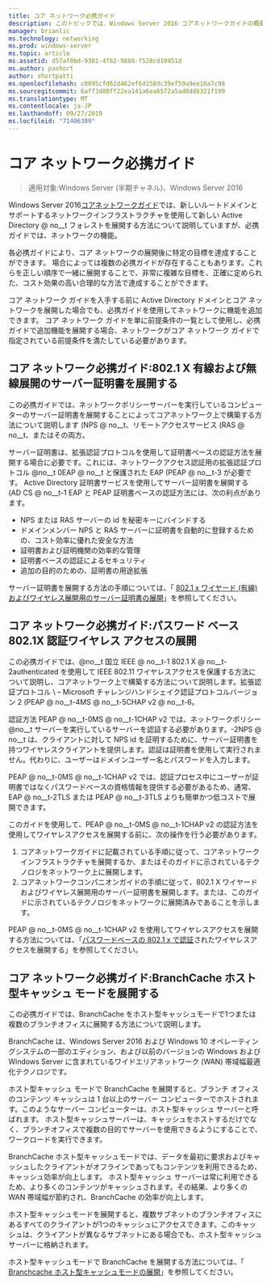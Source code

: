 ```yaml
---
title: コア ネットワーク必携ガイド
description: このトピックでは、Windows Server 2016 コアネットワークガイドの概要について説明します。
manager: brianlic
ms.technology: networking
ms.prod: windows-server
ms.topic: article
ms.assetid: d57af0bd-9301-4f62-9888-f528cd10451d
ms.author: pashort
author: shortpatti
ms.openlocfilehash: c0895cfd62d462ef6d158dc39ef59a9ee10a7c98
ms.sourcegitcommit: 6aff3d88ff22ea141a6ea6572a5ad8dd6321f199
ms.translationtype: MT
ms.contentlocale: ja-JP
ms.lasthandoff: 09/27/2019
ms.locfileid: "71406309"
---
```

# <a name="core-network-companion-guidance"></a>コア ネットワーク必携ガイド

>適用対象:Windows Server (半期チャネル)、Windows Server 2016

Windows Server 2016[コアネットワークガイド](https://technet.microsoft.com/windows-server-docs/networking/core-network-guide/core-network-guide)では、新しいルートドメインとサポートするネットワークインフラストラクチャを使用して新しい Active Directory @ no__t フォレストを展開する方法について説明していますが、必携ガイドでは、ネットワークの機能。

各必携ガイドにより、コア ネットワークの展開後に特定の目標を達成することができます。 場合によっては複数の必携ガイドが存在することもあります。これらを正しい順序で一緒に展開することで、非常に複雑な目標を、正確に定められた、コスト効果の高い合理的な方法で達成することができます。

コア ネットワーク ガイドを入手する前に Active Directory ドメインとコア ネットワークを展開した場合でも、必携ガイドを使用してネットワークに機能を追加できます。 コア ネットワーク ガイドを単に前提条件の一覧として使用し、必携ガイドで追加機能を展開する場合、ネットワークがコア ネットワーク ガイドで指定されている前提条件を満たしている必要があります。

## <a name="core-network-companion-guide-deploy-server-certificates-for-8021x-wired-and-wireless-deployments"></a>コア ネットワーク必携ガイド:802.1 X 有線および無線展開のサーバー証明書を展開する 

この必携ガイドでは、ネットワークポリシーサーバーを実行しているコンピューターのサーバー証明書を展開することによってコアネットワーク上で構築する方法について説明します \(NPS @ no__t、リモートアクセスサービス \(RAS @ no__t、またはその両方。

サーバー証明書は、拡張認証プロトコルを使用して証明書ベースの認証方法を展開する場合に必要です。これには、ネットワークアクセス認証用の拡張認証プロトコル @no__t 0EAP @ no__t と保護された EAP \(PEAP @ no__t-3 が必要です。 Active Directory 証明書サービスを使用してサーバー証明書を展開する \(AD CS @ no__t-1 EAP と PEAP 証明書ベースの認証方法には、次の利点があります。

- NPS または RAS サーバーの id を秘密キーにバインドする
- ドメインメンバー NPS と RAS サーバーに証明書を自動的に登録するための、コスト効率に優れた安全な方法
- 証明書および証明機関の効率的な管理
- 証明書ベースの認証によるセキュリティ
- 追加の目的のための、証明書の用途拡張
  
サーバー証明書を展開する方法の手順については、「 [802.1 x ワイヤード (有線) およびワイヤレス展開用のサーバー証明書の展開](server-certs/Deploy-Server-Certificates-for-802.1X-Wired-and-Wireless-Deployments.md)」を参照してください。  
## <a name="core-network-companion-guide-deploy-password-based-8021x-authenticated-wireless-access"></a>コア ネットワーク必携ガイド:パスワード ベース 802.1X 認証ワイヤレス アクセスの展開

この必携ガイドでは、@no__t 国立 IEEE @ no__t-1 802.1 X @ no__t-2authenticated を使用して IEEE 802.11 ワイヤレスアクセスを保護する方法について説明し、コアネットワーク上で構築する方法について説明します。拡張認証プロトコル \ – Microsoft チャレンジハンドシェイク認証プロトコルバージョン 2 \(PEAP @ no__t-4MS @ no__t-5CHAP v2 @ no__t-6。

認証方法 PEAP @ no__t-0MS @ no__t-1CHAP v2 では、ネットワークポリシー @no__t サーバーを実行しているサーバーを認証する必要があります。-2NPS @ no__t は、クライアントに対して NPS id を証明するために、サーバー証明書を持つワイヤレスクライアントを提供します。認証は証明書を使用して実行されません。代わりに、ユーザーはドメインユーザー名とパスワードを入力します。

PEAP @ no__t-0MS @ no__t-1CHAP v2 では、認証プロセス中にユーザーが証明書ではなくパスワードベースの資格情報を提供する必要があるため、通常、EAP @ no__t-2TLS または PEAP @ no__t-3TLS よりも簡単かつ低コストで展開できます。

このガイドを使用して、PEAP @ no__t-0MS @ no__t-1CHAP v2 の認証方法を使用してワイヤレスアクセスを展開する前に、次の操作を行う必要があります。

1. コアネットワークガイドに記載されている手順に従って、コアネットワークインフラストラクチャを展開するか、またはそのガイドに示されているテクノロジをネットワーク上に展開します。
2. コアネットワークコンパニオンガイドの手順に従って、802.1 X ワイヤードおよびワイヤレス展開用のサーバー証明書を展開します。または、このガイドに示されているテクノロジをネットワークに展開済みであることを示します。

PEAP @ no__t-0MS @ no__t-1CHAP v2 を使用してワイヤレスアクセスを展開する方法については、「[パスワードベースの 802.1 x で認証](wireless/a-deploy-8021X-wireless-access.md)されたワイヤレスアクセスを展開する」を参照してください。

## <a name="core-network-companion-guide-deploy-branchcache-hosted-cache-mode"></a>コア ネットワーク必携ガイド:BranchCache ホスト型キャッシュ モードを展開する

この必携ガイドでは、BranchCache をホスト型キャッシュモードで1つまたは複数のブランチオフィスに展開する方法について説明します。

BranchCache は、Windows Server 2016 および Windows 10 オペレーティングシステムの一部のエディション、および以前のバージョンの Windows および Windows Server に含まれているワイドエリアネットワーク (WAN) 帯域幅最適化テクノロジです。

ホスト型キャッシュ モードで BranchCache を展開すると、ブランチ オフィスのコンテンツ キャッシュは 1 台以上のサーバー コンピューターでホストされます。このようなサーバー コンピューターは、ホスト型キャッシュ サーバーと呼ばれます。 ホスト型キャッシュサーバーは、キャッシュをホストするだけでなく、ブランチオフィスで複数の目的でサーバーを使用できるようにすることで、ワークロードを実行できます。

BranchCache ホスト型キャッシュモードでは、データを最初に要求およびキャッシュしたクライアントがオフラインであってもコンテンツを利用できるため、キャッシュ効率が向上します。 ホスト型キャッシュ サーバーは常に利用できるため、より多くのコンテンツがキャッシュされます。その結果、より多くの WAN 帯域幅が節約され、BranchCache の効率が向上します。

ホスト型キャッシュモードを展開すると、複数サブネットのブランチオフィスにあるすべてのクライアントが1つのキャッシュにアクセスできます。このキャッシュは、クライアントが異なるサブネットにある場合でも、ホスト型キャッシュサーバーに格納されます。

ホスト型キャッシュモードで BranchCache を展開する方法については、「 [Branchcache ホスト型キャッシュモードの展開](bc-hcm/1-Deploy-Bc-Hcm.md)」を参照してください。
